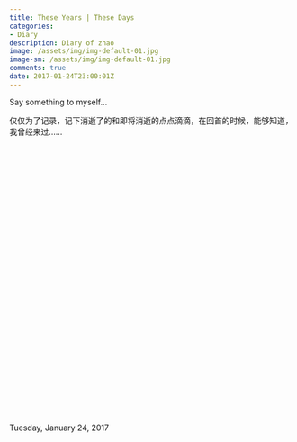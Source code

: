 ```yaml
---
title: These Years | These Days
categories:
- Diary
description: Diary of zhao
image: /assets/img/img-default-01.jpg
image-sm: /assets/img/img-default-01.jpg
comments: true
date: 2017-01-24T23:00:01Z
---
```


<p>Say something to myself&#8230;</p>
<p>仅仅为了记录，记下消逝了的和即将消逝的点点滴滴，在回首的时候，能够知道，我曾经来过……</p>
<scripTsrc="/netlink/assets/amcharts/amcharts.js" type="text/javascript"></script>
<scripTsrc="/netlink/assets/amcharts/pie.js" type="text/javascript"></script>
<scripTsrc="/netlink/assets/amcharts/years.js" type="text/javascript"></script>
<div id="chartdiv" style="max-width: 100%; height: 480px;"></div>

Tuesday, January 24, 2017    
